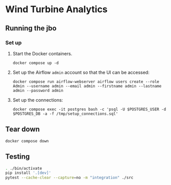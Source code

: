 Wind Turbine Analytics
======================

## Running the jbo

### Set up

1. Start the Docker containers.

    `docker compose up -d`

2. Set up the Airflow `admin` account so that the UI can be accessed:

    `docker compose run airflow-webserver airflow users create --role Admin --username admin --email admin --firstname admin --lastname admin --password admin`

3. Set up the connections:

    `docker compose exec -it postgres bash -c 'psql -U $POSTGRES_USER -d $POSTGRES_DB -a -f /tmp/setup_connections.sql'`

## Tear down

`docker compose down`

## Testing

```sh
. ./bin/activate
pip install '.[dev]'
pytest --cache-clear --capture=no -m "integration" ./src
```